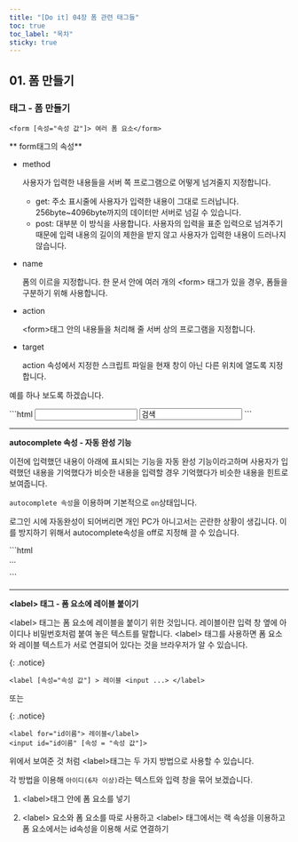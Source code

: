 ```yaml
---
title: "[Do it] 04장 폼 관련 태그들"
toc: true
toc_label: "목차"
sticky: true
---
```


## 01. 폼 만들기

### <form>태그 - 폼 만들기

`<form [속성="속성 값"]> 여러 폼 요소</form>`

** form태그의 속성**

- method

  사용자가 입력한 내용들을 서버 쪽 프로그램으로 어떻게 넘겨줄지 지정합니다.

  - get: 주소 표시줄에 사용자가 입력한 내용이 그대로 드러납니다.
    256byte~4096byte까지의 데이터만 서버로 넘길 수 있습니다.
  - post: 대부분 이 방식을 사용합니다. 사용자의 입력을 표준 입력으로 넘겨주기 때문에 <span class="hlm">입력 내용의 길이의 제한을 받지 않고</span> 사용자가 입력한 내용이 드러나지 않습니다.

- name

  폼의 이르을 지정합니다. 한 문서 안에 여러 개의 \<form> 태그가 있을 경우, 폼들을 구분하기 위해 사용합니다.

- action

  \<form>태그 안의 내용들을 처리해 줄 서버 상의 프로그램을 지정합니다.

- target

  action 속성에서 지정한 스크립트 파일을 현재 창이 아닌 다른 위치에 열도록 지정합니다.

예를 하나 보도록 하겠습니다.

<div class="notice" markdown="1">
```html
<form action="search.php" method="post">
    <input type="text" title="검색">
    <input type="subtitle" value="검색">
</form>
```
</div>      

---

**autocomplete 속성 - 자동 완성 기능**

이전에 입력했던 내용이 아래에 표시되는 기능을 <span class="hlm">자동 완성 기능</span>이라고하며 사용자가 입력했던 내용을 기억했다가 비슷한 내용을 입력할 경우 기억했다가 비슷한 내용을 힌트로 보여줍니다. 

`autocomplete 속성`을 이용하며 기본적으로 `on`상태입니다. 

로그인 시에 자동완성이 되어버리면 개인 PC가 아니고서는 곤란한 상황이 생깁니다. 이를 방지하기 위해서 autocomplete속성을 off로 지정해 끌 수 있습니다.

<div class="notice" markdown="1">
```html
<form action="reister.php" autocomplete="off">
...
</form>
```
</div>    

---

**\<label> 태그 -  폼 요소에 레이블 붙이기**

\<label> 태그는 폼 요소에 레이블을 붙이기 위한 것입니다. 레이블이란 입력 창 옆에 아이디나 비밀번호처럼 붙여 놓은 텍스트를 말합니다. \<label> 태그를 사용하면 폼 요소와 레이블 텍스트가 서로 연결되어 있다는 것을 브라우저가 알 수 있습니다.

{: .notice}

`<label [속성="속성 값"] > 레이블 <input ...> </label>`

또는

{: .notice}

`<label for="id이름"> 레이블</label>`<br/>`<input id="id이름" [속성 = "속성 값"]>`

위에서 보여준 것 처럼 \<label>태그는 두 가지 방법으로 사용할 수 있습니다. 

각  방법을 이용해 `아이디(6자 이상)`라는 텍스트와 입력 창을 묶어 보겠습니다. 

1. \<label>태그 안에 폼 요소를 넣기

   

2. \<label> 요소와 폼 요소를 따로 사용하고 \<label> 태그에서는 랙 속성을 이용하고 폼 요소에서는 id속성을 이용해 서로 연결하기

